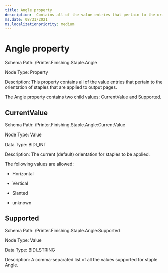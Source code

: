 ```yaml
---
title: Angle property
description:  Contains all of the value entries that pertain to the orientation of staples.
ms.date: 08/31/2021
ms.localizationpriority: medium
---
```


# Angle property

Schema Path: \\Printer.Finishing.Staple.Angle

Node Type: Property

Description: This property contains all of the value entries that pertain to the orientation of staples that are applied to output pages.

The Angle property contains two child values: CurrentValue and Supported.

## CurrentValue

Schema Path: \\Printer.Finishing.Staple.Angle:CurrentValue

Node Type: Value

Data Type: BIDI_INT

Description: The current (default) orientation for staples to be applied.

The following values are allowed:

- Horizontal

- Vertical

- Slanted

- unknown

## Supported

Schema Path: \\Printer.Finishing.Staple.Angle:Supported

Node Type: Value

Data Type: BIDI_STRING

Description: A comma-separated list of all the values supported for staple Angle.
